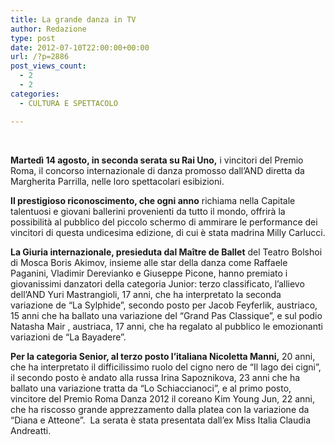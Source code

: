 ```yaml
---
title: La grande danza in TV
author: Redazione
type: post
date: 2012-07-10T22:00:00+00:00
url: /?p=2886
post_views_count:
  - 2
  - 2
categories:
  - CULTURA E SPETTACOLO

---
```

&nbsp;

**Marted&igrave; 14 agosto, in seconda serata su Rai Uno,** i vincitori del Premio Roma, il concorso internazionale di danza promosso dall&rsquo;AND diretta da Margherita Parrilla, nelle loro spettacolari esibizioni.

**Il prestigioso riconoscimento, che ogni anno** richiama nella Capitale talentuosi e giovani ballerini provenienti da tutto il mondo, offrir&agrave; la possibilit&agrave; al pubblico del piccolo schermo di ammirare le performance dei vincitori di questa undicesima edizione, di cui &egrave; stata madrina Milly Carlucci.

**La Giuria internazionale, presieduta dal Ma&icirc;tre de Ballet** del Teatro Bolshoi di Mosca Boris Akimov, insieme alle star della danza come Raffaele Paganini, Vladimir Derevianko e Giuseppe Picone, hanno premiato i giovanissimi danzatori della categoria Junior: terzo classificato, l&rsquo;allievo dell&rsquo;AND Yuri Mastrangioli, 17 anni, che ha interpretato la seconda variazione de &ldquo;La Sylphide&rdquo;, secondo posto per Jacob Feyferlik, austriaco, 15 anni che ha ballato una variazione del &ldquo;Grand Pas Classique&rdquo;, e sul podio Natasha Mair , austriaca, 17 anni, che ha regalato al pubblico le emozionanti variazioni de &ldquo;La Bayadere&rdquo;. 

**Per la categoria Senior, al terzo posto l&rsquo;italiana Nicoletta Manni,** 20 anni, che ha interpretato il difficilissimo ruolo del cigno nero de &ldquo;Il lago dei cigni&rdquo;, il secondo posto &egrave; andato alla russa Irina Sapoznikova, 23 anni che ha ballato una variazione tratta da &ldquo;Lo Schiaccianoci&rdquo;, e al primo posto, vincitore del Premio Roma Danza 2012 il coreano Kim Young Jun, 22 anni, che ha riscosso grande apprezzamento dalla platea con la variazione da &ldquo;Diana e Atteone&rdquo;.&nbsp; La serata &egrave; stata presentata dall&rsquo;ex Miss Italia Claudia Andreatti.

&nbsp;

&nbsp;